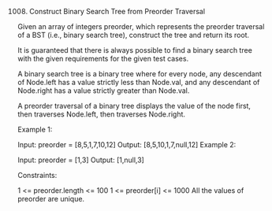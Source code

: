1008. Construct Binary Search Tree from Preorder Traversal

Given an array of integers preorder, which represents the preorder traversal of a BST (i.e., binary search tree), construct the tree and return its root.

It is guaranteed that there is always possible to find a binary search tree with the given requirements for the given test cases.

A binary search tree is a binary tree where for every node, any descendant of Node.left has a value strictly less than Node.val, and any descendant of Node.right has a value strictly greater than Node.val.

A preorder traversal of a binary tree displays the value of the node first, then traverses Node.left, then traverses Node.right.

 

Example 1:


Input: preorder = [8,5,1,7,10,12]
Output: [8,5,10,1,7,null,12]
Example 2:

Input: preorder = [1,3]
Output: [1,null,3]
 

Constraints:

1 <= preorder.length <= 100
1 <= preorder[i] <= 1000
All the values of preorder are unique.
